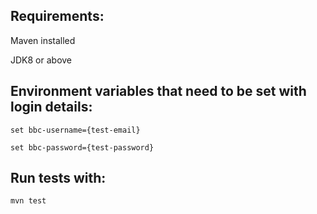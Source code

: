 ## Requirements:
Maven installed

JDK8 or above

## Environment variables that need to be set with login details:

```
set bbc-username={test-email}
```
```
set bbc-password={test-password}
```

## Run tests with:

```
mvn test
```

